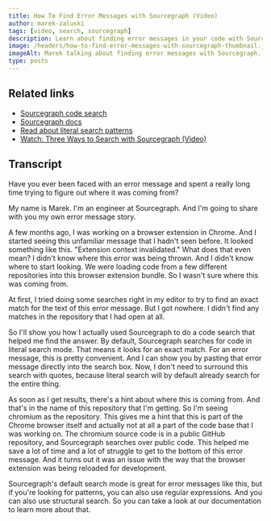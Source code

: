 ```yaml
---
title: How To Find Error Messages with Sourcegraph (Video)
author: marek-zaluski
tags: [video, search, sourcegraph]
description: Learn about finding error messages in your code with Sourcegraph.
image: /headers/how-to-find-error-messages-with-sourcegraph-thumbnail.jpg
imageAlt: Marek talking about finding error messages with Sourcegraph.
type: posts
---
```


<EmbeddedYoutubeVideo id="M4zlcZJ2fOA" />

## Related links

- [Sourcegraph code search](https://sourcegraph.com/search)
- [Sourcegraph docs](https://docs.sourcegraph.com)
- [Read about literal search patterns](/literal-search-patterns)
- [Watch: Three Ways to Search with Sourcegraph (Video)](/three-ways-to-search-video)

## Transcript

Have you ever been faced with an error message and spent a really long time trying to figure out where it was coming from?

My name is Marek. I'm an engineer at Sourcegraph. And I'm going to share with you my own error message story.

A few months ago, I was working on a browser extension in Chrome. And I started seeing this unfamiliar message that I hadn't seen before. It looked something like this. "Extension context invalidated." What does that even mean? I didn't know where this error was being thrown. And I didn't know where to start looking. We were loading code from a few different repositories into this browser extension bundle. So I wasn't sure where this was coming from.

At first, I tried doing some searches right in my editor to try to find an exact match for the text of this error message. But I got nowhere. I didn't find any matches in the repository that I had open at all.

So I'll show you how I actually used Sourcegraph to do a code search that helped me find the answer. By default, Sourcegraph searches for code in literal search mode. That means it looks for an exact match. For an error message, this is pretty convenient. And I can show you by pasting that error message directly into the search box. Now, I don't need to surround this search with quotes, because literal search will by default already search for the entire thing.

As soon as I get results, there's a hint about where this is coming from. And that's in the name of this repository that I'm getting. So I'm seeing chromium as the repository. This gives me a hint that this is part of the Chrome browser itself and actually not at all a part of the code base that I was working on. The chromium source code is in a public GitHub repository, and Sourcegraph searches over public code. This helped me save a lot of time and a lot of struggle to get to the bottom of this error message. And it turns out it was an issue with the way that the browser extension was being reloaded for development.

Sourcegraph's default search mode is great for error messages like this, but if you're looking for patterns, you can also use regular expressions. And you can also use structural search. So you can take a look at our documentation to learn more about that.
